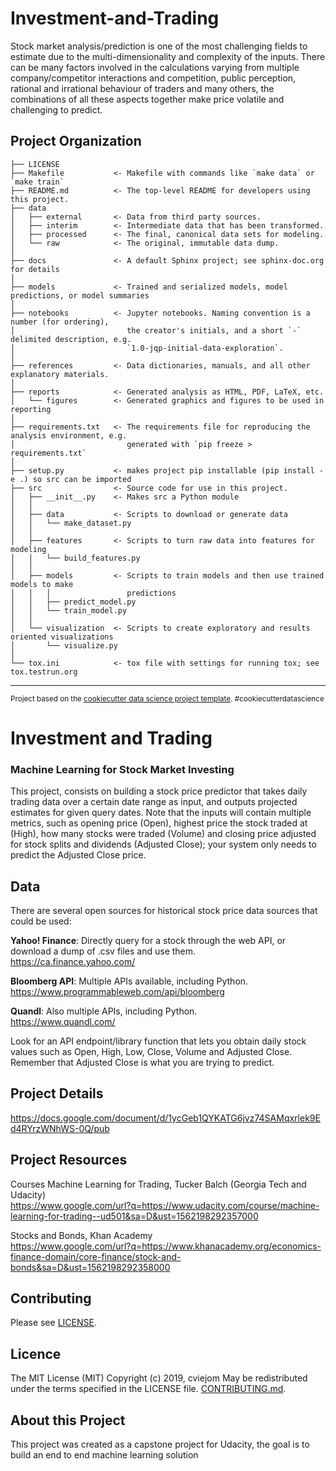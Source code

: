 Investment-and-Trading
==============================

Stock market analysis/prediction is one of the most challenging fields to estimate due to the multi-dimensionality and complexity of the inputs. There can be many factors involved in the calculations varying from multiple company/competitor interactions and competition, public perception, rational and irrational behaviour of traders and many others, the combinations of all these aspects together make price volatile and challenging to predict.


Project Organization
------------

    ├── LICENSE
    ├── Makefile           <- Makefile with commands like `make data` or `make train`
    ├── README.md          <- The top-level README for developers using this project.
    ├── data
    │   ├── external       <- Data from third party sources.
    │   ├── interim        <- Intermediate data that has been transformed.
    │   ├── processed      <- The final, canonical data sets for modeling.
    │   └── raw            <- The original, immutable data dump.
    │
    ├── docs               <- A default Sphinx project; see sphinx-doc.org for details
    │
    ├── models             <- Trained and serialized models, model predictions, or model summaries
    │
    ├── notebooks          <- Jupyter notebooks. Naming convention is a number (for ordering),
    │                         the creator's initials, and a short `-` delimited description, e.g.
    │                         `1.0-jqp-initial-data-exploration`.
    │
    ├── references         <- Data dictionaries, manuals, and all other explanatory materials.
    │
    ├── reports            <- Generated analysis as HTML, PDF, LaTeX, etc.
    │   └── figures        <- Generated graphics and figures to be used in reporting
    │
    ├── requirements.txt   <- The requirements file for reproducing the analysis environment, e.g.
    │                         generated with `pip freeze > requirements.txt`
    │
    ├── setup.py           <- makes project pip installable (pip install -e .) so src can be imported
    ├── src                <- Source code for use in this project.
    │   ├── __init__.py    <- Makes src a Python module
    │   │
    │   ├── data           <- Scripts to download or generate data
    │   │   └── make_dataset.py
    │   │
    │   ├── features       <- Scripts to turn raw data into features for modeling
    │   │   └── build_features.py
    │   │
    │   ├── models         <- Scripts to train models and then use trained models to make
    │   │   │                 predictions
    │   │   ├── predict_model.py
    │   │   └── train_model.py
    │   │
    │   └── visualization  <- Scripts to create exploratory and results oriented visualizations
    │       └── visualize.py
    │
    └── tox.ini            <- tox file with settings for running tox; see tox.testrun.org


--------

<p><small>Project based on the <a target="_blank" href="https://drivendata.github.io/cookiecutter-data-science/">cookiecutter data science project template</a>. #cookiecutterdatascience</small></p>


# Investment and Trading
### Machine Learning for Stock Market Investing
This project, consists on building a stock price predictor that takes daily trading data over a certain date range as input, and outputs projected estimates for given query dates. Note that the inputs will contain multiple metrics, such as opening price (Open), highest price the stock traded at (High), how many stocks were traded (Volume) and closing price adjusted for stock splits and dividends (Adjusted Close); your system only needs to predict the Adjusted Close price.

Data
----
There are several open sources for historical stock price data sources that could be used:

**Yahoo! Finance**: Directly query for a stock through the web API, or download a dump of .csv files and use them. <br/>
https://ca.finance.yahoo.com/

**Bloomberg API**: Multiple APIs available, including Python.<br/>
https://www.programmableweb.com/api/bloomberg

**Quandl**: Also multiple APIs, including Python.<br/>
https://www.quandl.com/

Look for an API endpoint/library function that lets you obtain daily stock values such as Open, High, Low, Close, Volume and Adjusted Close. Remember that Adjusted Close is what you are trying to predict.

Project Details
---------------
https://docs.google.com/document/d/1ycGeb1QYKATG6jvz74SAMqxrlek9Ed4RYrzWNhWS-0Q/pub

Project Resources
-----------------
Courses
Machine Learning for Trading, Tucker Balch (Georgia Tech and Udacity) <br/>
https://www.google.com/url?q=https://www.udacity.com/course/machine-learning-for-trading--ud501&sa=D&ust=1562198292357000

Stocks and Bonds, Khan Academy <br/>
https://www.google.com/url?q=https://www.khanacademy.org/economics-finance-domain/core-finance/stock-and-bonds&sa=D&ust=1562198292358000

Contributing
------------
Please see [LICENSE](https://github.com/cviejom/Investment-and-Trading/blob/master/LICENSE).

Licence
-------
The MIT License (MIT)
Copyright (c) 2019, cviejom
May be redistributed under the terms specified in the LICENSE file.
[CONTRIBUTING.md](https://github.com/cviejom/Investment-and-Trading/blob/master/CONTRIBUTING.md).


About this Project
------------------
This project was created as a capstone project for Udacity, the goal is to build an end to end machine learning solution